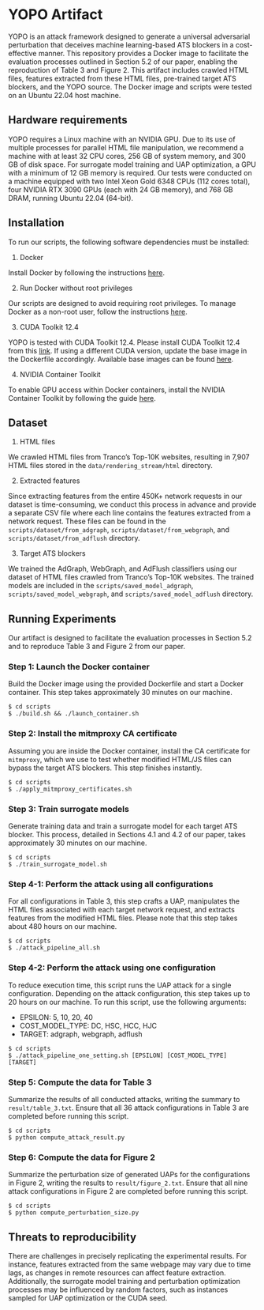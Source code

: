 YOPO Artifact
========

YOPO is an attack framework designed to generate a universal adversarial
perturbation that deceives machine learning-based ATS blockers in a
cost-effective manner. This repository provides a Docker image to facilitate the
evaluation processes outlined in Section 5.2 of our paper, enabling the
reproduction of Table 3 and Figure 2. This artifact includes crawled HTML files,
features extracted from these HTML files, pre-trained target ATS blockers, and
the YOPO source. The Docker image and scripts were tested on an Ubuntu 22.04
host machine.

## Hardware requirements

YOPO requires a Linux machine with an NVIDIA GPU. Due to its use of multiple
processes for parallel HTML file manipulation, we recommend a machine with at
least 32 CPU cores, 256 GB of system memory, and 300 GB of disk space. For
surrogate model training and UAP optimization, a GPU with a minimum of 12 GB
memory is required. Our tests were conducted on a machine equipped with two
Intel Xeon Gold 6348 CPUs (112 cores total), four NVIDIA RTX 3090 GPUs (each
with 24 GB memory), and 768 GB DRAM, running Ubuntu 22.04 (64-bit).


## Installation

To run our scripts, the following software dependencies must be installed:

1. Docker

  Install Docker by following the instructions
  [here](https://docs.docker.com/engine/install/).

2. Run Docker without root privileges

  Our scripts are designed to avoid requiring root privileges. To manage Docker
  as a non-root user, follow the instructions
  [here](https://docs.docker.com/engine/install/linux-postinstall/#manage-docker-as-a-non-root-user).

3. CUDA Toolkit 12.4

  YOPO is tested with CUDA Toolkit 12.4. Please install CUDA Toolkit 12.4 from
  this [link](https://developer.nvidia.com/cuda-12-4-0-download-archive). If
  using a different CUDA version, update the base image in the Dockerfile
  accordingly. Available base images can be found
  [here](https://hub.docker.com/r/pytorch/pytorch/tags).

4. NVIDIA Container Toolkit

  To enable GPU access within Docker containers, install the NVIDIA Container
  Toolkit by following the guide
  [here](https://docs.nvidia.com/datacenter/cloud-native/container-toolkit/latest/install-guide.html).


## Dataset

1. HTML files

  We crawled HTML files from Tranco’s Top-10K websites, resulting in 7,907 HTML
  files stored in the `data/rendering_stream/html` directory.

2. Extracted features

  Since extracting features from the entire 450K+ network requests in our
  dataset is time-consuming, we conduct this process in advance and provide a
  separate CSV file where each line contains the features extracted from a
  network request. These files can be found in the
  `scripts/dataset/from_adgraph`, `scripts/dataset/from_webgraph`, and
  `scripts/dataset/from_adflush` directory.

3. Target ATS blockers

  We trained the AdGraph, WebGraph, and AdFlush classifiers using our dataset
  of HTML files crawled from Tranco’s Top-10K websites. The trained models are
  included in the `scripts/saved_model_adgraph`, `scripts/saved_model_webgraph`,
  and `scripts/saved_model_adflush` directory.


## Running Experiments

Our artifact is designed to facilitate the evaluation processes in Section 5.2
and to reproduce Table 3 and Figure 2 from our paper.


### Step 1: Launch the Docker container

Build the Docker image using the provided Dockerfile and start a Docker
container. This step takes approximately 30 minutes on our machine.

```
$ cd scripts
$ ./build.sh && ./launch_container.sh
```

### Step 2: Install the mitmproxy CA certificate

Assuming you are inside the Docker container, install the CA certificate for
`mitmproxy`, which we use to test whether modified HTML/JS files can bypass the
target ATS blockers. This step finishes instantly.

```
$ cd scripts
$ ./apply_mitmproxy_certificates.sh
```

### Step 3: Train surrogate models

Generate training data and train a surrogate model for each target ATS blocker.
This process, detailed in Sections 4.1 and 4.2 of our paper, takes approximately
30 minutes on our machine.

```
$ cd scripts
$ ./train_surrogate_model.sh
```

### Step 4-1: Perform the attack using all configurations

For all configurations in Table 3, this step crafts a UAP, manipulates the HTML
files associated with each target network request, and extracts features from
the modified HTML files. Please note that this step takes about 480 hours on our
machine.

```
$ cd scripts
$ ./attack_pipeline_all.sh
```

### Step 4-2: Perform the attack using one configuration
To reduce execution time, this script runs the UAP attack for a single
configuration. Depending on the attack configuration, this step takes up to 20
hours on our machine. To run this script, use the following arguments:
  * EPSILON: 5, 10, 20, 40
  * COST_MODEL_TYPE: DC, HSC, HCC, HJC
  * TARGET: adgraph, webgraph, adflush

```
$ cd scripts
$ ./attack_pipeline_one_setting.sh [EPSILON] [COST_MODEL_TYPE] [TARGET]
```

### Step 5: Compute the data for Table 3
Summarize the results of all conducted attacks, writing the summary to
`result/table_3.txt`. Ensure that all 36 attack configurations in Table 3 are
completed before running this script.

```
$ cd scripts
$ python compute_attack_result.py
```

### Step 6: Compute the data for Figure 2
Summarize the perturbation size of generated UAPs for the configurations in
Figure 2, writing the results to `result/figure_2.txt`. Ensure that all nine
attack configurations in Figure 2 are completed before running this script.

```
$ cd scripts
$ python compute_perturbation_size.py
```

## Threats to reproducibility

There are challenges in precisely replicating the experimental results. For
instance, features extracted from the same webpage may vary due to time lags, as
changes in remote resources can affect feature extraction. Additionally, the
surrogate model training and perturbation optimization processes may be
influenced by random factors, such as instances sampled for UAP optimization or
the CUDA seed.
